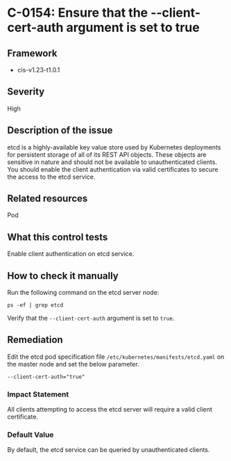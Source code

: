 # C-0154: Ensure that the --client-cert-auth argument is set to true

## Framework
* cis-v1.23-t1.0.1
 
## Severity
High

## Description of the issue
etcd is a highly-available key value store used by Kubernetes deployments for persistent storage of all of its REST API objects. These objects are sensitive in nature and should not be available to unauthenticated clients. You should enable the client authentication via valid certificates to secure the access to the etcd service.
 
## Related resources
Pod
 
## What this control tests 
Enable client authentication on etcd service.
 
## How to check it manually 
Run the following command on the etcd server node:

 
```
ps -ef | grep etcd

```
 Verify that the `--client-cert-auth` argument is set to `true`.
 
## Remediation
Edit the etcd pod specification file `/etc/kubernetes/manifests/etcd.yaml` on the master node and set the below parameter.

 
```
--client-cert-auth="true"

```
 
### Impact Statement
All clients attempting to access the etcd server will require a valid client certificate.
 
### Default Value
By default, the etcd service can be queried by unauthenticated clients.
 
